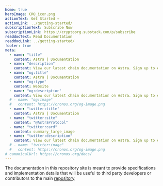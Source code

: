 ```yaml
---
home: true
heroImage: CRO_icon.png
actionText: Get Started →
actionLink: ../getting-started/
subscriptionText: Subscribe Now
subscriptionLink: https://cryptoorg.substack.com/p/subscribe
readdocText: Read Documentation
readdocLink: ../getting-started/
footer: true
meta:
  - name: "title"
    content: Astra | Documentation
  - name: "description"
    content: View our latest chain documentation on Astra. Sign up to our newsletter to get the latest updates and read the documentation to connect to our Testnet. 
  - name: "og:title"
    content: Astra | Documentation
  - name: "og:type"
    content: Website
  - name: "og:description"
    content: View our latest chain documentation on Astra. Sign up to our newsletter to get the latest updates and read the documentation to connect to our Testnet. 
  # - name: "og:image"
  #   content: https://cronos.org/og-image.png
  - name: "twitter:title"
    content: Astra | Documentation
  - name: "twitter:site"
    content: "@AstraProtocol"
  - name: "twitter:card"
    content: summary_large_image
  - name: "twitter:description"
    content: View our latest chain documentation on Astra. Sign up to our newsletter to get the latest updates and read the documentation to connect to our Testnet. 
  # - name: "twitter:image"
  #   content: https://cronos.org/og-image.png
# canonicalUrl: https://cronos.org/docs/
---
```


The documentation in this repository site is meant to provide specifications and implementation details that will be useful to third party developers or contributors to the main [repository](https://github.com/crypto-com/chain-docs-nextgen).
